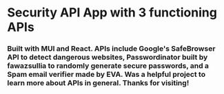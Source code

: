 # Security API App with 3 functioning APIs

### Built with MUI and React. APIs include Google's SafeBrowser API to detect dangerous websites, Passwordinator built by fawazsullia to randomly generate secure passwords, and a Spam email verifier made by EVA. Was a helpful project to learn more about APIs in general. Thanks for visiting!
